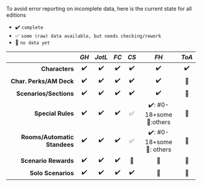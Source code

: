 To avoid error reporting on incomplete data, here is the current state for all editions

- :heavy_check_mark: `complete`
- :white_check_mark: `some (raw) data available, but needs checking/rework`
- :no_entry_sign: `no data yet` 

|                              |        *GH*        |       *JotL*       |        *FC*        |        *CS*        |                           *FH*                            |       *ToA*        |
| ---------------------------: | :----------------: | :----------------: | :----------------: | :----------------: | :-------------------------------------------------------: | :----------------: |
|               **Characters** | :heavy_check_mark: | :heavy_check_mark: | :heavy_check_mark: | :heavy_check_mark: |                    :heavy_check_mark:                     | :heavy_check_mark: |
|      **Char. Perks/AM Deck** | :heavy_check_mark: | :heavy_check_mark: | :heavy_check_mark: | :heavy_check_mark: |                    :heavy_check_mark:                     |  :no_entry_sign:   |
|       **Scenarios/Sections** | :heavy_check_mark: | :heavy_check_mark: | :heavy_check_mark: | :heavy_check_mark: |                    :heavy_check_mark:                     |  :no_entry_sign:   |
|            **Special Rules** | :heavy_check_mark: | :heavy_check_mark: | :heavy_check_mark: | :white_check_mark: | :heavy_check_mark:: #0-18+some<br>:no_entry_sign::others  |  :no_entry_sign:   |
| **Rooms/Automatic Standees** | :heavy_check_mark: | :heavy_check_mark: | :heavy_check_mark: | :white_check_mark: | :heavy_check_mark:: #0-18+some<br>:no_entry_sign:: others |  :no_entry_sign:   |
|         **Scenario Rewards** | :heavy_check_mark: | :heavy_check_mark: | :heavy_check_mark: |  :no_entry_sign:   |                      :no_entry_sign:                      |  :no_entry_sign:   |
|           **Solo Scenarios** | :heavy_check_mark: | :heavy_check_mark: | :heavy_check_mark: | :heavy_check_mark: |                      :no_entry_sign:                      |  :no_entry_sign:   |
